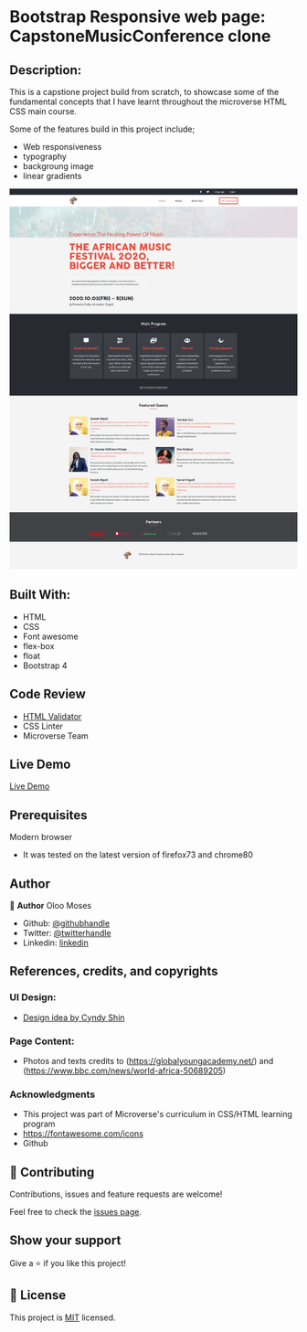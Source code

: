 # Bootstrap Responsive web page: CapstoneMusicConference clone


## Description:

This is a capstione project build from scratch, to showcase some of the fundamental concepts that I have learnt
throughout the microverse HTML CSS main course.

Some of the features build in this project include;

  - Web responsiveness
  - typography
  - backgroung image
  - linear gradients

![screenshot](/images/Screenshot1.png)

## Built With:

  - HTML
  - CSS
  - Font awesome
  - flex-box
  - float
  - Bootstrap 4


## Code Review

  - [HTML Validator](https://validator.w3.org/)
  - CSS Linter
  - Microverse Team

## Live Demo 

[Live Demo](https://rawcdn.githack.com/oloomoses/CapstoneMusicConference/a26cafe0daec70a812784a61b8614dd1f424edd9/index.html)

## Prerequisites

Modern browser
- It was tested on the latest version of firefox73 and chrome80

## Author

👤 **Author**
Oloo Moses

- Github: [@githubhandle](https://github.com/oloomoses)
- Twitter: [@twitterhandle](https://twitter.com/olooine)
- Linkedin: [linkedin](https://www.linkedin.com/in/oloo-moses-528bb1b3/)

## References, credits, and copyrights

  ### UI Design:

  - [Design idea by Cyndy Shin](https://www.behance.net/adagio07)

  ### Page Content:

  - Photos and texts credits to (https://globalyoungacademy.net/)
  and (https://www.bbc.com/news/world-africa-50689205)

  ### Acknowledgments

- This project was part of Microverse's curriculum in CSS/HTML learning program
- https://fontawesome.com/icons
- Github

## 🤝 Contributing

Contributions, issues and feature requests are welcome!

Feel free to check the [issues page](issues/).

## Show your support

Give a ⭐️ if you like this project!


## 📝 License

This project is [MIT](lic.url) licensed.


